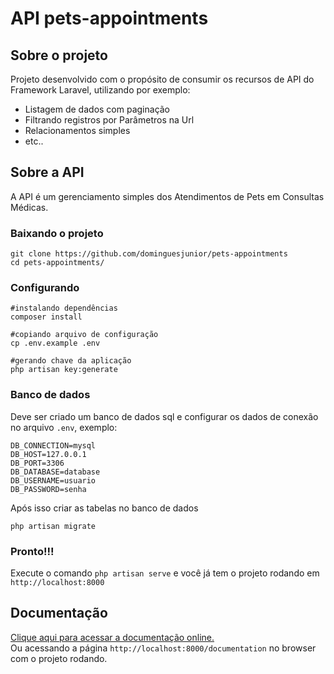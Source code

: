 # API pets-appointments

## Sobre o projeto
Projeto desenvolvido com o propósito de consumir os recursos de API do Framework Laravel, utilizando por exemplo:
- Listagem de dados com paginação
- Filtrando registros por Parâmetros na Url
- Relacionamentos simples
- etc..

## Sobre a API
A API é um gerenciamento simples dos Atendimentos de Pets em Consultas Médicas.

### Baixando o projeto

    git clone https://github.com/dominguesjunior/pets-appointments
    cd pets-appointments/

### Configurando
    
    #instalando dependências
    composer install

    #copiando arquivo de configuração
    cp .env.example .env

    #gerando chave da aplicação
    php artisan key:generate

### Banco de dados
Deve ser criado um banco de dados sql e configurar os dados de conexão no arquivo `.env`, exemplo:

    DB_CONNECTION=mysql
    DB_HOST=127.0.0.1
    DB_PORT=3306
    DB_DATABASE=database
    DB_USERNAME=usuario
    DB_PASSWORD=senha
    
Após isso criar as tabelas no banco de dados

    php artisan migrate
    

### Pronto!!!
Execute o comando `php artisan serve` e você já tem o projeto rodando em `http://localhost:8000`

## Documentação
[Clique aqui para acessar a documentação online.](https://pets.dariojunior.me) <br>
Ou acessando a página `http://localhost:8000/documentation` no browser com o projeto rodando.